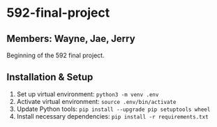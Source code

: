 # 592-final-project

## Members: Wayne, Jae, Jerry

Beginning of the 592 final project.

## Installation & Setup
1. Set up virtual environment: `python3 -m venv .env`
2. Activate virtual environment: `source .env/bin/activate`
3. Update Python tools: `pip install --upgrade pip setuptools wheel`
4. Install necessary dependencies: `pip install -r requirements.txt`
